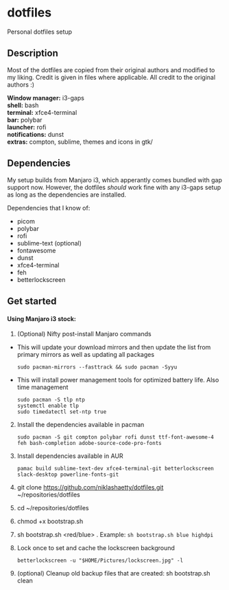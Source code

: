 # dotfiles
Personal dotfiles setup

## Description
Most of the dotfiles are copied from their original authors and modified to my liking.
Credit is given in files where applicable. All credit to the original authors :)

**Window manager:** i3-gaps  
**shell:** bash  
**terminal:** xfce4-terminal  
**bar:** polybar  
**launcher:** rofi  
**notifications:** dunst  
**extras:** compton, sublime, themes and icons in gtk/

## Dependencies  

My setup builds from Manjaro i3, which apperantly comes bundled with gap support now. However, the dotfiles *should* work fine with any i3-gaps setup as long as the dependencies are installed.

Dependencies that I know of:
* picom
* polybar
* rofi
* sublime-text (optional)
* fontawesome
* dunst
* xfce4-terminal
* feh
* betterlockscreen

## Get started

#### Using Manjaro i3 stock:

1) (Optional) Nifty post-install Manjaro commands

* This will update your download mirrors and then update the list from primary mirrors as well as updating all packages

    ```
    sudo pacman-mirrors --fasttrack && sudo pacman -Syyu
    ```

* This will install power management tools for optimized battery life. Also time management

    ```
    sudo pacman -S tlp ntp
    systemctl enable tlp
    sudo timedatectl set-ntp true
    ```

2) Install the dependencies available in pacman
    
    ```
    sudo pacman -S git compton polybar rofi dunst ttf-font-awesome-4 feh bash-completion adobe-source-code-pro-fonts
    ```

3) Install dependencies available in AUR

    ```
    pamac build sublime-text-dev xfce4-terminal-git betterlockscreen slack-desktop powerline-fonts-git
    ```

4) git clone https://github.com/niklashaetty/dotfiles.git ~/repositories/dotfiles
5) cd ~/repositories/dotfiles
6) chmod +x bootstrap.sh
7) sh bootstrap.sh <red/blue> <config> . Example: `sh bootstrap.sh blue highdpi`
8) Lock once to set and cache the lockscreen background
    ```
    betterlockscreen -u "$HOME/Pictures/lockscreen.jpg" -l
    ```
9) (optional) Cleanup old backup files that are created: sh bootstrap.sh clean

